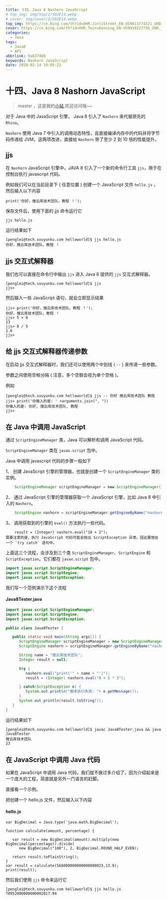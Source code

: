```yaml
---
title: 十四、Java 8 Nashorn JavaScript
# top_img: img/top/2/S02E14.webp
# cover: img/cover/2/S02E14.webp
top_img: https://cn.bing.com/th?id=OHR.JinliStreet_EN-US9813774321_UHD.jpg
cover: https://cn.bing.com/th?id=OHR.TwinsDenning_EN-US9910127756_UHD.jpg
categories:
  - Java
tags:
  - Java8
  - API
abbrlink: 9a637408
keywords: Nashorn JavaScript
date: 2020-02-14 19:05:22
---
```

# 十四、Java 8 Nashorn JavaScript
> master ，这是我的[小站](https://www.tryrun.top),欢迎访问哦~~

对于 Java 中的 JavaScript 引擎， Java 8 引入了 `Nashorn` 来代替原先的 `Rhino`。

`Nashorn` 使用 Java 7 中引入的调用动态特性，且直接编译内存中的代码并将字节码传递给 JVM。这两项改进，直接给 `Nashorn` 带了至少 2 到 10 倍的性能提升。

## jjs

在 `Nashorn` JavaScript 引擎中。JAVA 8 引入了一个新的命令行工具 `jjs`，用于在控制台执行 javascript 代码。

例如我们可以在当前目录下 ( 任意位置 ) 创建一个 JavaScript 文件 `hello.js` ，然后输入以下内容

```
print('你好，搜云库技术团队，教程 ！');
```

保存文件后，使用下面的 jjs 命令运行它

```
jjs hello.js
```

运行结果如下

```
[penglei@tech.souyunku.com helloworld]$ jjs hello.js
你好，搜云库技术团队，教程 ！
```

## jjs 交互式解释器

我们也可以直接在命令行中输出 `jjs` 进入 Java 8 提供的 `jjs` 交互式解释器。

```
[penglei@tech.souyunku.com helloworld]$ jjs
jjs> 
```

然后输入一些 JavaScript 语句，就会立即显示结果

```
jjs> print('你好，搜云库技术团队，教程 ！');
你好，搜云库技术团队，教程 ！
jjs> 5 + 8
13
jjs> 8 / 5
1.6
jjs> 
```

## 给 jjs 交互式解释器传递参数

在启动 jjs 交互式解释器时，我们还可以使用两个中划线 ( `--` ) 来传递一些参数。

参数之间使用空格分隔 ( 注意，多个空额会视为单个空格 )。

例如

```
[penglei@tech.souyunku.com helloworld]$ jjs -- 你好 搜云库技术团队 教程 
jjs> print('你输入的是: ' +arguments.join(", "))
你输入的是: 你好, 搜云库技术团队, 教程 
jjs> 
```

## 在 Java 中调用 JavaScript

通过 `ScriptEngineManager` 类，Java 可以解析和调用 JavaScript 代码。

`ScriptEngineManager` 类在 `javax.script` 包中。

Java 中调用 javascript 代码的步骤一般如下

1、 创建 JavaScript 引擎的管理器，也就是创建一个 `ScriptEngineManager` 类的实例。

```JAVA
    ScriptEngineManager scriptEngineManager = new ScriptEngineManager();
```

2、 通过 JavaScript 引擎的管理器获取一个 JavaScript 引擎，比如 Java 8 中引入的 `Nashorn`。

```JAVA
    ScriptEngine nashorn = scriptEngineManager.getEngineByName("nashorn");
```

3、 调用获取到的引擎的 `eval()` 方法执行一些代码。

```
    result = (Integer) nashorn.eval("10 + 2");
需要注意的是，执行 JavaScript 代码可能会抛出 ScriptException 异常。因此要放在一个 `try catch` 语句中。
```

上面这三个流程，会涉及到三个类 `ScriptEngineManager`、`ScriptEngine` 和 `ScriptException`。它们都在 `javax.script` 包中。

```JAVA
import javax.script.ScriptEngineManager;
import javax.script.ScriptEngine;
import javax.script.ScriptException;
```

我们写一个范例演示下这个流程

#### Java8Tester.java

```JAVA
import javax.script.ScriptEngineManager;
import javax.script.ScriptEngine;
import javax.script.ScriptException;

public class Java8Tester {

   public static void main(String args[]) {
      ScriptEngineManager scriptEngineManager = new ScriptEngineManager();
      ScriptEngine nashorn = scriptEngineManager.getEngineByName("nashorn");

      String name = "搜云库技术团队";
      Integer result = null;

      try {
         nashorn.eval("print('" + name + "')");
         result = (Integer) nashorn.eval("8 + 5 * 3");

      } catch(ScriptException e) {
         System.out.println("脚本执行失败: "+ e.getMessage());
      }
      System.out.println(result.toString());
   }
}
```

运行结果如下

```
[penglei@tech.souyunku.com helloworld]$ javac Java8Tester.java && java Java8Tester
搜云库技术团队
23
```

## 在 JavaScript 中调用 Java 代码

如果在 JavaScript 中调用 Java 代码，我们就不做过多介绍了，因为介绍起来是一个庞大的工程，简直就是另外一门语言的赶脚。

直接看一个示例。

把创建一个 hello.js 文件，然后输入以下内容

#### hello.js

```JS
var BigDecimal = Java.type('java.math.BigDecimal');

function calculate(amount, percentage) {

   var result = new BigDecimal(amount).multiply(new BigDecimal(percentage)).divide(
      new BigDecimal("100"), 2, BigDecimal.ROUND_HALF_EVEN);

   return result.toPlainString();
}
var result = calculate(568000000000000000023,13.9);
print(result);
```

然后我们使用 `jjs` 命令来运行它

```
[penglei@tech.souyunku.com helloworld]$ jjs hello.js 
78952000000000002017.94
```